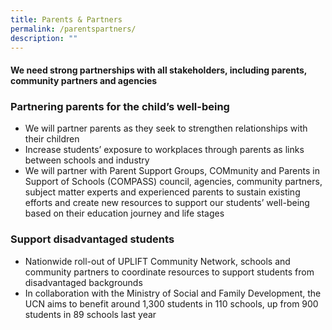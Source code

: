 ```yaml
---
title: Parents & Partners
permalink: /parentspartners/
description: ""
---
```

#### We need strong partnerships with all stakeholders, including parents, community partners and agencies

### Partnering parents for the child’s well-being

*   We will partner parents as they seek to strengthen relationships with their children
*   Increase students’ exposure to workplaces through parents as links between schools and industry
*   We will partner with Parent Support Groups, COMmunity and Parents in Support of Schools (COMPASS) council, agencies, community partners, subject matter experts and experienced parents to sustain existing efforts and create new resources to support our students’ well-being based on their education journey and life stages

### Support disadvantaged students

*   Nationwide roll-out of UPLIFT Community Network, schools and community partners to coordinate resources to support students from disadvantaged backgrounds
*   In collaboration with the Ministry of Social and Family Development, the UCN aims to benefit around 1,300 students in 110 schools, up from 900 students in 89 schools last year
